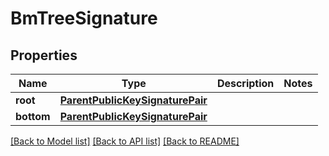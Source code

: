 # BmTreeSignature

## Properties
Name | Type | Description | Notes
------------ | ------------- | ------------- | -------------
**root** | [**ParentPublicKeySignaturePair**](ParentPublicKeySignaturePair.md) |  | 
**bottom** | [**ParentPublicKeySignaturePair**](ParentPublicKeySignaturePair.md) |  | 

[[Back to Model list]](../README.md#documentation-for-models) [[Back to API list]](../README.md#documentation-for-api-endpoints) [[Back to README]](../README.md)


